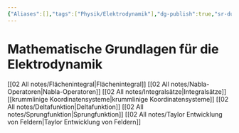 ```yaml
---
{"Aliases":[],"tags":["Physik/Elektrodynamik"],"dg-publish":true,"sr-due":"2022-09-29","sr-interval":4,"sr-ease":270,"permalink":"/02-all-notes/mathematische-grundlagen-fuer-die-elektrodynamik/","dgHomeLink":true,"dgPassFrontmatter":true}
---
```


# Mathematische Grundlagen für die Elektrodynamik
[[02 All notes/Flächenintegral|Flächenintegral]]
[[02 All notes/Nabla-Operatoren|Nabla-Operatoren]]
[[02 All notes/Integralsätze|Integralsätze]]
[[krummlinige Koordinatensysteme|krummlinige Koordinatensysteme]]
[[02 All notes/Deltafunktion|Deltafunktion]]
[[02 All notes/Sprungfunktion|Sprungfunktion]]
[[02 All notes/Taylor Entwicklung von Feldern|Taylor Entwicklung von Feldern]]